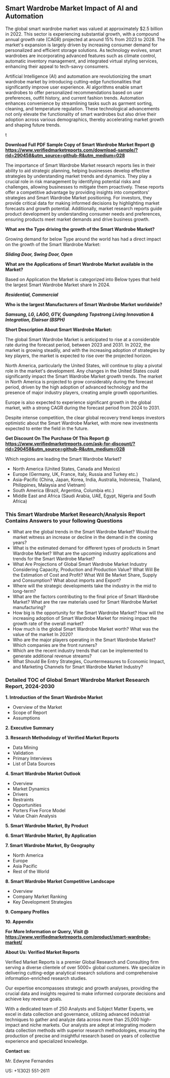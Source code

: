 <h2>Smart Wardrobe Market Impact of AI and Automation</h2><p>The global smart wardrobe market was valued at approximately $2.5 billion in 2022. This sector is experiencing substantial growth, with a compound annual growth rate (CAGR) projected at around 15% from 2023 to 2028. The market's expansion is largely driven by increasing consumer demand for personalized and efficient storage solutions. As technology evolves, smart wardrobes are incorporating advanced features such as climate control, automatic inventory management, and integrated virtual styling services, enhancing their appeal to tech-savvy consumers.</p><p>Artificial Intelligence (AI) and automation are revolutionizing the smart wardrobe market by introducing cutting-edge functionalities that significantly improve user experience. AI algorithms enable smart wardrobes to offer personalized recommendations based on user preferences, outfit history, and current fashion trends. Automation enhances convenience by streamlining tasks such as garment sorting, cleaning, and temperature regulation. These technological advancements not only elevate the functionality of smart wardrobes but also drive their adoption across various demographics, thereby accelerating market growth and shaping future trends.</p>t</p><p id="" class=""><strong>Download Full PDF Sample Copy of Smart Wardrobe Market Report @ <a href="https://www.verifiedmarketreports.com/download-sample/?rid=290458&utm_source=github-R&utm_medium=028" target="_blank">https://www.verifiedmarketreports.com/download-sample/?rid=290458&utm_source=github-R&utm_medium=028</a></strong></p><p>The importance of&nbsp;Smart Wardrobe Market research reports lies in their ability to aid strategic planning, helping businesses develop effective strategies by understanding market trends and dynamics. They play a crucial role in risk management by identifying potential risks and challenges, allowing businesses to mitigate them proactively. These reports offer a competitive advantage by providing insights into competitors' strategies and Smart Wardrobe Market positioning. For investors, they provide critical data for making informed decisions by highlighting market forecasts and growth potential. Additionally, market research reports guide product development by understanding consumer needs and preferences, ensuring products meet market demands and drive business growth.</p><p><strong>What are the&nbsp;Type driving the growth of the Smart Wardrobe Market?</strong></p><p id="" class="">Growing demand for below Type around the world has had a direct impact on the growth of the Smart Wardrobe Market:</p><em><strong>Sliding Door, Swing Door, Open</strong></em></p><strong>What are the&nbsp;Applications&nbsp;of Smart Wardrobe Market available in the Market?</strong></p><p id="" class="">Based on Application the Market is categorized into Below types that held the largest Smart Wardrobe Market share In 2024.</p><em><strong>Residential, Commercial</strong></em></p><strong>Who is the largest Manufacturers of Smart Wardrobe Market worldwide?</strong></p><p><em><strong>Samsung, LG, LAGO, GTV, Guangdong Topstrong Living Innovation & Integration, Elairsar (BSPH)</strong></em></p><p id="" class=""><strong>Short Description About Smart Wardrobe Market:</strong></p><p>The global Smart Wardrobe Market is anticipated to rise at a considerable rate during the forecast period, between 2023 and 2031. In 2022, the market is growing steadily, and with the increasing adoption of strategies by key players, the market is expected to rise over the projected horizon.</p><p>North America, particularly the United States, will continue to play a pivotal role in the market's development. Any changes in the United States could significantly impact the Smart Wardrobe Market growth trends. The market in North America is projected to grow considerably during the forecast period, driven by the high adoption of advanced technology and the presence of major industry players, creating ample growth opportunities.</p><p>Europe is also expected to experience significant growth in the global market, with a strong CAGR during the forecast period from 2024 to 2031.</p><p>Despite intense competition, the clear global recovery trend keeps investors optimistic about the Smart Wardrobe Market, with more new investments expected to enter the field in the future.</p><p id="" class=""><strong>Get Discount On The Purchase Of This Report @ <a href="https://www.verifiedmarketreports.com/ask-for-discount/?rid=290458&utm_source=github-R&utm_medium=028" target="_blank">https://www.verifiedmarketreports.com/ask-for-discount/?rid=290458&utm_source=github-R&utm_medium=028</a></strong></p>Which regions are leading the Smart Wardrobe Market?</p><ul><li>North America (United States, Canada and Mexico)</li><li>Europe (Germany, UK, France, Italy, Russia and Turkey etc.)</li><li>Asia-Pacific (China, Japan, Korea, India, Australia, Indonesia, Thailand, Philippines, Malaysia and Vietnam)</li><li>South America (Brazil, Argentina, Columbia etc.)</li><li>Middle East and Africa (Saudi Arabia, UAE, Egypt, Nigeria and South Africa)</li></ul><h3 id="" class="">This Smart Wardrobe Market Research/Analysis Report Contains Answers to your following Questions</h3><ul><li>What are the global trends in the Smart Wardrobe Market? Would the market witness an increase or decline in the demand in the coming years?</li><li>What is the estimated demand for different types of products in Smart Wardrobe Market? What are the upcoming industry applications and trends for the Smart Wardrobe Market?</li><li>What Are Projections of Global Smart Wardrobe Market Industry Considering Capacity, Production and Production Value? What Will Be the Estimation of Cost and Profit? What Will Be Market Share, Supply and Consumption? What about imports and Export?</li><li>Where will the strategic developments take the industry in the mid to long-term?</li><li>What are the factors contributing to the final price of Smart Wardrobe Market? What are the raw materials used for Smart Wardrobe Market manufacturing?</li><li>How big is the opportunity for the Smart Wardrobe Market? How will the increasing adoption of Smart Wardrobe Market for mining impact the growth rate of the overall market?</li><li>How much is the global Smart Wardrobe Market worth? What was the value of the market In 2020?</li><li>Who are the major players operating in the Smart Wardrobe Market? Which companies are the front runners?</li><li>Which are the recent industry trends that can be implemented to generate additional revenue streams?</li><li>What Should Be Entry Strategies, Countermeasures to Economic Impact, and Marketing Channels for Smart Wardrobe Market Industry?</li></ul><h3 id="" class="">Detailed TOC of Global Smart Wardrobe Market Research Report, 2024-2030</h3><p id="" class=""><strong>1. Introduction of the Smart Wardrobe Market</strong></p><ul><li>Overview of the Market</li><li>Scope of Report</li><li>Assumptions</li></ul><p id="" class=""><strong>2. Executive Summary</strong></p><p id="" class=""><strong>3. Research Methodology of Verified Market Reports</strong></p><ul><li>Data Mining</li><li>Validation</li><li>Primary Interviews</li><li>List of Data Sources</li></ul><p id="" class=""><strong>4. Smart Wardrobe Market Outlook</strong></p><ul><li>Overview</li><li>Market Dynamics</li><li>Drivers</li><li>Restraints</li><li>Opportunities</li><li>Porters Five Force Model</li><li>Value Chain Analysis</li></ul><p id="" class=""><strong>5. Smart Wardrobe Market, By Product</strong></p><p id="" class=""><strong>6. Smart Wardrobe Market, By Application</strong></p><p id="" class=""><strong>7. Smart Wardrobe Market, By Geography</strong></p><ul><li>North America</li><li>Europe</li><li>Asia Pacific</li><li>Rest of the World</li></ul><p id="" class=""><strong>8. Smart Wardrobe Market Competitive Landscape</strong></p><ul><li>Overview</li><li>Company Market Ranking</li><li>Key Development Strategies</li></ul><p id="" class=""><strong>9. Company Profiles</strong></p><p id="" class=""><strong>10. Appendix</strong></p><p id="" class=""><strong>For More Information or Query, Visit @ <a href="https://www.verifiedmarketreports.com/product/smart-wardrobe-market/" target="_blank">https://www.verifiedmarketreports.com/product/smart-wardrobe-market/</a></strong></p><p id="" class=""><strong>About Us: Verified Market Reports</strong></p><p id="" class="">Verified Market Reports is a premier Global Research and Consulting firm serving a diverse clientele of over 5000+ global customers. We specialize in delivering cutting-edge analytical research solutions and comprehensive information-enriched research studies.</p><p id="" class="">Our expertise encompasses strategic and growth analyses, providing the crucial data and insights required to make informed corporate decisions and achieve key revenue goals.</p><p id="" class="">With a dedicated team of 250 Analysts and Subject Matter Experts, we excel in data collection and governance, utilizing advanced industrial techniques to gather and analyze data across more than 25,000 high-impact and niche markets. Our analysts are adept at integrating modern data collection methods with superior research methodologies, ensuring the production of precise and insightful research based on years of collective experience and specialized knowledge.</p><p id="" class=""><strong>Contact us:</strong></p><p id="" class="">Mr. Edwyne Fernandes</p><p id="" class="">US: +1(302) 551-2611</p>